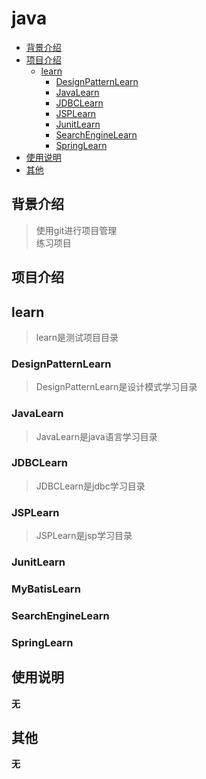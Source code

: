 # java
* [背景介绍](#背景介绍)
* [项目介绍](#项目介绍)
  * [learn](#learn)
     * [DesignPatternLearn](#designpattern)
     * [JavaLearn](#java)
     * [JDBCLearn](#jdbc)
     * [JSPLearn](#jsp)
     * [JunitLearn](#junit)
     * [SearchEngineLearn](#searchengine)
     * [SpringLearn](#spring)
* [使用说明](#使用说明)
* [其他](#其他)

<a name="背景介绍"></a>
## 背景介绍
  >使用git进行项目管理<br>
  >练习项目<br>
<a name="项目介绍"></a>
## 项目介绍
<a name="learn"></a>
## learn
>learn是测试项目目录
<a name="designpattern"></a>
### DesignPatternLearn
>DesignPatternLearn是设计模式学习目录
<a name="java"></a>
### JavaLearn
>JavaLearn是java语言学习目录
<a name="jdbc"></a>
### JDBCLearn
>JDBCLearn是jdbc学习目录
<a name="jsp"></a>
### JSPLearn
>JSPLearn是jsp学习目录
<a name="junit"></a>
### JunitLearn
<a name="mybatis"></a>
### MyBatisLearn
<a name="searchengine"></a>
### SearchEngineLearn
<a name="spring"></a>
### SpringLearn
<a name="使用说明"></a>
## 使用说明
 **无**
<a name="其他"></a>
## 其他
  **无**